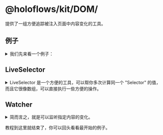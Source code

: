 # @holoflows/kit/DOM/

提供了一组方便追踪被注入页面中内容变化的工具。

## <a id="example">例子</a>

<details>
    <summary>
    我们先来看一个例子：
    </summary>

假设被注入页面是由 React 生成的机票价格页面，它会动态刷新。你想在每张机票的价格后面加上它的美元价格。

```ts
import { LiveSelector, MutationObserverWatcher } from '@holoflows/kit/DOM'

const price = new LiveSelector()
    // 选择所有的 .ticket-row
    .querySelector<HTMLDivElement>('.ticket-row')
    // 排除那些没有欧元符号的行
    .filter(x => x.innerText.match('€'))
    // 把每个元素映射成它里面的 .price
    .map(x => x.querySelector('.price'))

function EuroToUSD(x: number) {
    return x * 1.13
}

new MutationObserverWatcher(price, document.querySelector('#main'))
    .useForeach(node => {
        const addPrice = () => (node.after.innerText = '$' + EuroToUSD(parseInt(node.current.innerText)))
        addPrice()
        return {
            onNodeMutation: addPrice,
        }
    })
    .startWatch()
```

大功告成，每当有新机票出现，就会自动在后面加上一个美元价格！不过慢点，我还没搞懂！

上面是一个常规的用法，展示了 @holoflows/kit 的简洁与强大之处。

看完了下面的文档再来回头看看上面这段例子，你就能明白了！

</details>

## <a id="example-liveselector">LiveSelector</a>

<details>
一切都要从 LiveSelector 开始……

<summary>
LiveSelector 是一个方便的工具，可以帮你多次计算同一个 "Selector" 的值，而且它很像数组，可以直接执行一些方便的操作。
</summary>

```ts
const ls = new LiveSelector()
ls.querySelectorAll('a') // 选择所有的 a
ls.filter(x => x.href.startsWith('https://')) // 去掉所有不以 https:// 开头的链接
ls.map(x => x.href) // 把 HTMLAnchorElement[] 映射成 string[]

ls.evaluateOnce() // 返回当前页面上所有的链接列表
setTimeout(() => {
    ls.evaluateOnce() // 可以多次调用！每次都会返回页面上最新的符合 LiveSelector 的结果！
})
```

关于 LiveSelector 的完整用法，参见 [LiveSelector 的文档](../../api-documents/kit.liveselector.md)。

那么 `MutationObserverWatcher` 又是什么？

</details>

## <a id="example-watcher">Watcher</a>

<details>
Watcher 可以根据某些特定的条件自动执行 `LiveSelector` 的 `evaluateOnce()`，然后通过比较两次列表的变化通知你 LiveSelector 发生了哪些更改。
<summary>
简而言之，就是可以监听指定内容的变化。
</summary>
Watcher 有以下几种：

-   MutationObserverWatcher (使用 [MutationObserver](https://mdn.io/MutationObserver))
-   IntervalWatcher (使用 [setInterval](https://mdn.io/setInterval))
-   EventWatcher (手动触发)

所有 Watcher 的使用方法都是一样的：

-   要让 Watcher 开始监听网页变化，你都需要调用 `startWatch()`
-   要停止 Watcher，需要 `stopWatch()`

一般情况下，Watcher 关注的都是 DOM 的变化，如果你希望关注其他内容的变化，Watcher 提供了 `onAdd` `onRemove` 等的事件，具体请参阅[Watcher 的文档](#doc-watchers)。

### <a id="example-watcher-useforeach">`useForeach`</a>

这是我们来关注 DOM 变化的主要办法。如果你了解 React hooks 的话，这个和那个很像。

简单的说，一个完整的 `useForeach` 调用是这样的

```ts
.useForeach((node, key, realNode) => {
    // 这里的代码会在 **每次** 有一个新的 元素 E 进入列表的时候调用。以下是传入的参数：
    node // 是一种叫 DomProxy 的对象
    node.before // 是一个 <span> 始终指向 E 的前面
    node.after // 是一个 <span> 始终指向 E 的后面
    node.current // 是魔法，它始终指向 E，就算 E 换了，它的引用也会自动"更新"（事实并非如此，请参见 DomProxy 的文档）

    key // 用过 React, Vue 或者 Angular 吗？在渲染列表的时候它们都会要求你提供 key 以保证复用。这就和那个差不多。

    realNode // 有时候 node.current 的魔法会失灵，或者奇奇怪怪的故障，或者总之你就是想访问真实的 DOM 元素，那就用它吧。不过它不会自动更新！

    return {
        onRemove(old) {
            // 如果 E 从文档里消失了……
            // 你需要做的善后工作……
            // 类似于 React.useEffect(() => { return 这里返回的函数 })
        },
        onNodeMutation() {
            // 如果 key 没变，E 也没变
            // 只是 E 内部发生了变化的话，这里会被通知到
            // 比如 node.current 里面新插入了一个元素
        },
        onTargetChanged(oldNode, newNode) {
            // 如果 key 没变，但是 key 指向的 E 变了的话
            // oldNode 是变化前指向的元素，newNode 是变化后指向的新元素
            // 注意，node.current 始终指向 newNode，所以很多事情你不必手动处理
        },
    }
})
```

> Tips: 如果你始终只关心 `LiveSelector` 选中的第一个元素的话，这里有个捷径！`Watcher#firstVirtualNode` 是一个始终指向第一个元素的 `DomProxy`！

[Watcher 的文档](#doc-watchers)

</details>

教程到这里就结束了，你可以回头看看最开始的例子。
